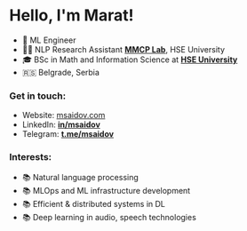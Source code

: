 # Hello, I'm Marat!
- 🔭 ML Engineer
- 👨‍🔬 NLP Research Assistant [**MMCP Lab**](https://cs.hse.ru/en/ai/computational-pragmatics/), HSE University
- 🎓 BSc in Math and Information Science at [**HSE University**](https://cs.hse.ru/en/)
- 🇷🇸 Belgrade, Serbia

### Get in touch:
- Website: [msaidov.com](https://msaidov.com/)
- LinkedIn: [**in/msaidov**](https://www.linkedin.com/in/msaidov/)
- Telegram: [**t.me/msaidov**](https://t.me/msaidov)

### Interests:

- 📚 Natural language processing
- 📚 MLOps and ML infrastructure development
- 📚 Efficient & distributed systems in DL
- 📚 Deep learning in audio, speech technologies
